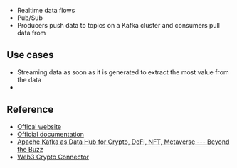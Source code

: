 
- Realtime data flows
- Pub/Sub
- Producers push data to topics on a Kafka cluster and consumers pull data from 

## Use cases

- Streaming data as soon as it is generated to extract the most value from the data
- 

## Reference 

- [Offical website](https://kafka.apache.org/)
- [Official documentation](https://kafka.apache.org/documentation/)
- [Apache Kafka as Data Hub for Crypto, DeFi, NFT, Metaverse --- Beyond the Buzz](https://kai-waehner.medium.com/apache-kafka-as-data-hub-for-crypto-defi-nft-metaverse-beyond-the-buzz-406305d22c1b)
- [Web3 Crypto Connector](https://github.com/satran004/kafka-web3-connector)
